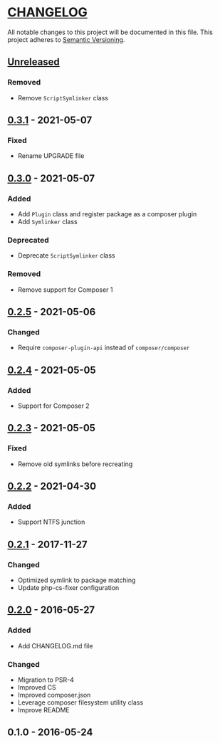 # [CHANGELOG](http://keepachangelog.com/)
All notable changes to this project will be documented in this file.
This project adheres to [Semantic Versioning](http://semver.org/).

## [Unreleased]

### Removed
- Remove `ScriptSymlinker` class

## [0.3.1] - 2021-05-07

### Fixed
- Rename UPGRADE file

## [0.3.0] - 2021-05-07

### Added
- Add `Plugin` class and register package as a composer plugin
- Add `Symlinker` class

### Deprecated
- Deprecate `ScriptSymlinker` class

### Removed
- Remove support for Composer 1

## [0.2.5] - 2021-05-06

### Changed
- Require `composer-plugin-api` instead of `composer/composer`

## [0.2.4] - 2021-05-05

### Added
- Support for Composer 2

## [0.2.3] - 2021-05-05

### Fixed
- Remove old symlinks before recreating

## [0.2.2] - 2021-04-30

### Added
- Support NTFS junction

## [0.2.1] - 2017-11-27

### Changed
- Optimized symlink to package matching
- Update php-cs-fixer configuration

## [0.2.0] - 2016-05-27

### Added
- Add CHANGELOG.md file

### Changed
- Migration to PSR-4
- Improved CS
- Improved composer.json
- Leverage composer filesystem utility class
- Improve README

## 0.1.0 - 2016-05-24

[Unreleased]: https://github.com/ajgarlag/AjglComposerSymlinker/compare/0.3.1...master
[0.3.1]: https://github.com/ajgarlag/AjglComposerSymlinker/compare/0.3.0...0.3.1
[0.3.0]: https://github.com/ajgarlag/AjglComposerSymlinker/compare/0.2.5...0.3.0
[0.2.5]: https://github.com/ajgarlag/AjglComposerSymlinker/compare/0.2.4...0.2.5
[0.2.4]: https://github.com/ajgarlag/AjglComposerSymlinker/compare/0.2.3...0.2.4
[0.2.3]: https://github.com/ajgarlag/AjglComposerSymlinker/compare/0.2.2...0.2.3
[0.2.2]: https://github.com/ajgarlag/AjglComposerSymlinker/compare/0.2.1...0.2.2
[0.2.1]: https://github.com/ajgarlag/AjglComposerSymlinker/compare/0.2.0...0.2.1
[0.2.0]: https://github.com/ajgarlag/AjglComposerSymlinker/compare/0.1.0...0.2.0

